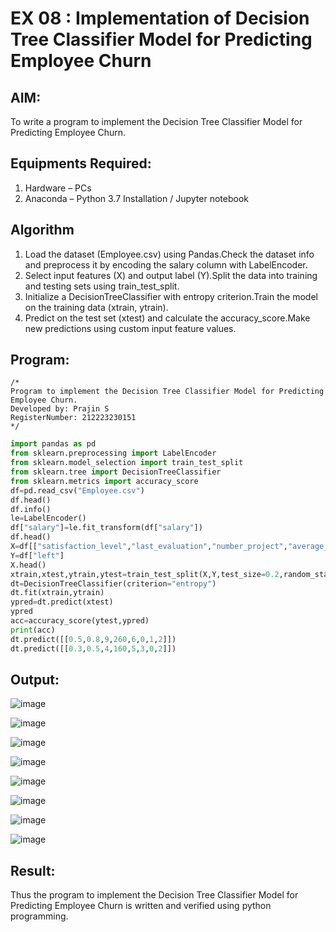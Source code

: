 # EX 08 : Implementation of Decision Tree Classifier Model for Predicting Employee Churn

## AIM:
To write a program to implement the Decision Tree Classifier Model for Predicting Employee Churn.

## Equipments Required:
1. Hardware – PCs
2. Anaconda – Python 3.7 Installation / Jupyter notebook

## Algorithm
1. Load the dataset (Employee.csv) using Pandas.Check the dataset info and preprocess it by encoding the salary column with LabelEncoder.
2. Select input features (X) and output label (Y).Split the data into training and testing sets using train_test_split.
3. Initialize a DecisionTreeClassifier with entropy criterion.Train the model on the training data (xtrain, ytrain).
4. Predict on the test set (xtest) and calculate the accuracy_score.Make new predictions using custom input feature values.

## Program:
```
/*
Program to implement the Decision Tree Classifier Model for Predicting Employee Churn.
Developed by: Prajin S
RegisterNumber: 212223230151 
*/
```
```python
import pandas as pd
from sklearn.preprocessing import LabelEncoder
from sklearn.model_selection import train_test_split
from sklearn.tree import DecisionTreeClassifier
from sklearn.metrics import accuracy_score
df=pd.read_csv("Employee.csv")
df.head()
df.info()
le=LabelEncoder()
df["salary"]=le.fit_transform(df["salary"])
df.head()
X=df[["satisfaction_level","last_evaluation","number_project","average_montly_hours","time_spend_company","Work_accident","promotion_last_5years","salary"]]
Y=df["left"]
X.head()
xtrain,xtest,ytrain,ytest=train_test_split(X,Y,test_size=0.2,random_state=42)
dt=DecisionTreeClassifier(criterion="entropy")
dt.fit(xtrain,ytrain)
ypred=dt.predict(xtest)
ypred
acc=accuracy_score(ytest,ypred)
print(acc)
dt.predict([[0.5,0.8,9,260,6,0,1,2]])
dt.predict([[0.3,0.5,4,160,5,3,0,2]])
```

## Output:
![image](https://github.com/user-attachments/assets/036d5b88-2911-4777-a01b-4c6e71dad318)

![image](https://github.com/user-attachments/assets/3653df52-dbbb-441c-91fa-061c5bef33be)

![image](https://github.com/user-attachments/assets/378690f0-a746-4927-ae53-19d495f6d732)

![image](https://github.com/user-attachments/assets/87d78289-510d-49e5-ae2b-b609163fd47b)

![image](https://github.com/user-attachments/assets/9c6273af-7a25-4198-a19d-1d81905a5149)

![image](https://github.com/user-attachments/assets/e709d64b-4f73-4d41-a645-ff4a066d813f)

![image](https://github.com/user-attachments/assets/3a36bbd3-ec79-468f-9a5c-f99a0045c6a0)

![image](https://github.com/user-attachments/assets/f0c328fd-030d-49fc-a7af-cea0e32cd91a)



## Result:
Thus the program to implement the  Decision Tree Classifier Model for Predicting Employee Churn is written and verified using python programming.
